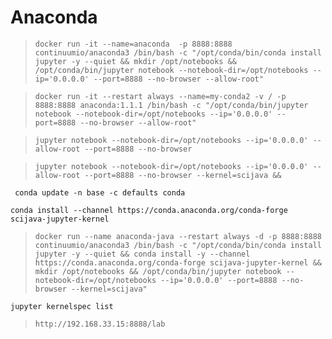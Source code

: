 # Anaconda
>`docker run -it --name=anaconda  -p 8888:8888 continuumio/anaconda3 /bin/bash -c "/opt/conda/bin/conda install jupyter -y --quiet && mkdir /opt/notebooks && /opt/conda/bin/jupyter notebook --notebook-dir=/opt/notebooks --ip='0.0.0.0' --port=8888 --no-browser --allow-root"`


> `docker run -it --restart always --name=my-conda2 -v / -p 8888:8888 anaconda:1.1.1 /bin/bash -c "/opt/conda/bin/jupyter notebook --notebook-dir=/opt/notebooks --ip='0.0.0.0' --port=8888 --no-browser --allow-root"`


>`jupyter notebook --notebook-dir=/opt/notebooks --ip='0.0.0.0' --allow-root --port=8888 --no-browser`



 >`jupyter notebook --notebook-dir=/opt/notebooks --ip='0.0.0.0' --allow-root --port=8888 --no-browser --kernel=scijava &&`



` conda update -n base -c defaults conda`

`conda install --channel https://conda.anaconda.org/conda-forge scijava-jupyter-kernel`


>`docker run --name anaconda-java --restart always -d -p 8888:8888 continuumio/anaconda3 /bin/bash -c "/opt/conda/bin/conda install jupyter -y --quiet && conda install -y --channel https://conda.anaconda.org/conda-forge scijava-jupyter-kernel && mkdir /opt/notebooks && /opt/conda/bin/jupyter notebook --notebook-dir=/opt/notebooks --ip='0.0.0.0' --port=8888 --no-browser --kernel=scijava"`


`jupyter kernelspec list`


>`http://192.168.33.15:8888/lab`




